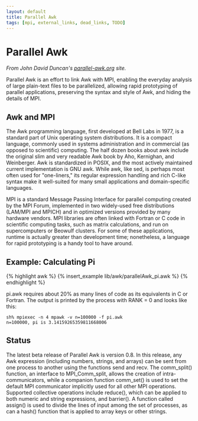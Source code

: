 ```yaml
---
layout: default
title: Parallel Awk
tags: [mpi, external_links, dead_links, TODO]
---
```


Parallel Awk
============

_From John David Duncan's [parallel-awk.org][link01] site._

Parallel Awk is an effort to link Awk with MPI, enabling the everyday
analysis of large plain-text files to be parallelized, allowing rapid
prototyping of parallel applications, preserving the syntax and style
of Awk, and hiding the details of MPI.

Awk and MPI
-----------

The Awk programming language, first developed at Bell Labs in 1977, is a
standard part of Unix operating system distributions.  It is a compact
language, commonly used in systems administration and in commercial
(as opposed to scientific) computing. The half dozen books about awk
include the original slim and very readable Awk book by Aho, Kernighan,
and Weinberger. Awk is standardized in POSIX, and the most actively
maintained current implementation is GNU awk. While awk, like sed,
is perhaps most often used for "one-liners," its regular expression
handling and rich C-like syntax make it well-suited for many small
applications and domain-specific languages.

MPI is a standard Message Passing Interface for parallel computing created
by the MPI Forum, implemented in two widely-used free distributions
(LAM/MPI and MPICH) and in optimized versions provided by many hardware
vendors. MPI libraries are often linked with Fortran or C code in
scientific computing tasks, such as matrix calculations, and run on
supercomputers or Beowulf clusters.  For some of these applications,
runtime is actually greater than development time; nonetheless, a language
for rapid prototyping is a handy tool to have around.

Example: Calculating Pi
-----------------------

{% highlight awk %}
{% insert_example lib/awk/parallelAwk_pi.awk %}
{% endhighlight %}

pi.awk requires about 20% as many lines of code as its equivalents in
C or Fortran.  The output is printed by the process with RANK = 0 and
looks like this:

	sh% mpiexec -n 4 mpawk -v n=100000 -f pi.awk
	n=100000, pi is 3.14159265359811668006

Status
------

The latest beta release of Parallel Awk is version 0.8. In this release,
any Awk expression (including numbers, strings, and arrays) can be sent
from one process to another using the functions send and recv. The
comm_split() function, an interface to MPI_Comm_split, allows the
creation of intra-communicators, while a companion function comm_set()
is used to set the default MPI communicator implicitly used for all other
MPI operations. Supported collective operations include reduce(), which
can be applied to both numeric and string expressions, and barrier(). A
function called assign() is used to divide the lines of input among the
set of processes, as can a hash() function that is applied to array keys
or other strings.

[link01]: http://parallel-awk.org
